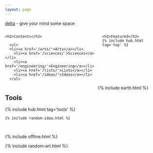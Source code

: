```yaml
---
layout: page
---
```



<p><a href="/about">delta</a> - give your mind some space</p>


<div class="columns">

  <div class="column is-4">

    <h2>Contents</h2>

      <ul>
      <li><a href='/arts/'>Arts</a></li>
        <li><a href='/sciences/'>Sciences</a></li>
        <li><a href='/engineering/'>Engineering</a></li>
        <li><a href='/lists/'>Lists</a></li>
        <li><a href='/ideas/'>Ideas</a></li>
      </ul>

  </div>

  <div class="column is-4">

    <h2>Featured</h2>
    {% include hub.html tag='top' %}

  </div>


</div>

<div class="columns is-vcentered">

  <div class="column is-4">
    <h2>Tools</h2>
    {% include hub.html tag='tools' %}
    
    {% include random-idea.html %}

  </div>

  <br>
  <div class="column is-4"> 
    {% include earth.html %}
  </div>

</div>

<br>

{% include offline.html  %}

{% include random-art.html %}




